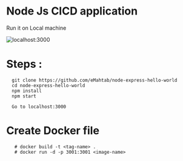 # Node Js CICD application
Run it on Local machine

![localhost:3000](/public/images/localhost_3000.png?raw=true "Node & Express")

# Steps :
```
  git clone https://github.com/eMahtab/node-express-hello-world
  cd node-express-hello-world
  npm install
  npm start

  Go to localhost:3000
```  
# Create Docker file
```
   # docker build -t <tag-name> .
   # docker run -d -p 3001:3001 <image-name>
```

   
